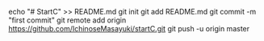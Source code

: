 echo "# StartC" >> README.md
git init
git add README.md
git commit -m "first commit"
git remote add origin https://github.com/IchinoseMasayuki/startC.git
git push -u origin master

